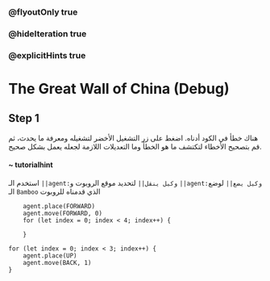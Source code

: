 ### @flyoutOnly true
### @hideIteration true
### @explicitHints true

# The Great Wall of China (Debug)

## Step 1
هناك خطأ في الكود أدناه. اضغط على زر التشغيل الأخضر لتشغيله ومعرفة ما يحدث، ثم قم بتصحيح الأخطاء لتكتشف ما هو الخطأ وما التعديلات اللازمة لجعله يعمل بشكل صحيح.

#### ~ tutorialhint  
استخدم الـ ``||agent:وكيل ينقل||``  لتحديد موقع الروبوت و ``||agent:وكيل يضع||`` لوضع الـ `Bamboo` الذي قدمناه للروبوت

```ghost
    agent.place(FORWARD)
    agent.move(FORWARD, 0)
    for (let index = 0; index < 4; index++) {
    	
    }
```
```template
for (let index = 0; index < 3; index++) {
    agent.place(UP)
    agent.move(BACK, 1)
}
```
```package
```
